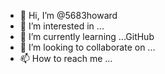 - 👋 Hi, I’m @5683howard
- 👀 I’m interested in ...
- 🌱 I’m currently learning ...GitHub
- 💞️ I’m looking to collaborate on ...
- 📫 How to reach me ...

<!---
5683howard/5683howard is a ✨ special ✨ repository because its `README.md` (this file) appears on your GitHub profile.
You can click the Preview link to take a look at your changes.
--->
